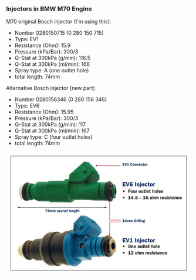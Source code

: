 ### Injectors in BMW M70 Engine ###

M70 original Bosch injector (I'm using this):
- Number 0280150715 (0 280 150 715)
- Type: EV1
- Resistance (Ohm): 15.9
- Pressure (kPa/Bar): 300/3
- Q-Stat at 300kPa (g/min): 116.5
- Q-Stat at 300kPa (ml/min): 166
- Spray type: A (one outlet hole)
- total length: 74mm

Alternative Bosch injector (new part)
- Number 0280156346 (0 280 156 346)
- Type: EV6
- Resistance (Ohm): 15.95
- Pressure (kPa/Bar): 300/3
- Q-Stat at 300kPa (g/min): 117
- Q-Stat at 300kPa (ml/min): 167
- Spray type: C (four outlet holes)
- total length: 74mm

<img src="pictures/ev1_ev6_injectors.jpg" title="Bosch EV1 and EV6 injectors">